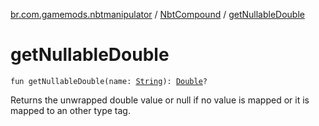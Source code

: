 [br.com.gamemods.nbtmanipulator](../index.md) / [NbtCompound](index.md) / [getNullableDouble](./get-nullable-double.md)

# getNullableDouble

`fun getNullableDouble(name: `[`String`](https://kotlinlang.org/api/latest/jvm/stdlib/kotlin/-string/index.html)`): `[`Double`](https://kotlinlang.org/api/latest/jvm/stdlib/kotlin/-double/index.html)`?`

Returns the unwrapped double value or null if no value is mapped or it is mapped to an other type tag.

